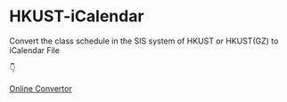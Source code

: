 # HKUST-iCalendar
Convert the class schedule in the SIS system of HKUST or HKUST(GZ) to iCalendar File

👇

[Online Convertor](https://hkust.fun)
